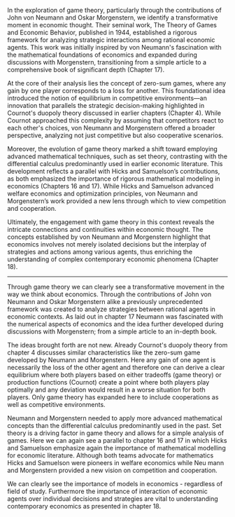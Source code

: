 In the exploration of game theory, particularly through the contributions of John von Neumann and Oskar Morgenstern, we identify a transformative moment in economic thought. Their seminal work, The Theory of Games and Economic Behavior, published in 1944, established a rigorous framework for analyzing strategic interactions among rational economic agents. This work was initially inspired by von Neumann's fascination with the mathematical foundations of economics and expanded during discussions with Morgenstern, transitioning from a simple article to a comprehensive book of significant depth (Chapter 17).

At the core of their analysis lies the concept of zero-sum games, where any gain by one player corresponds to a loss for another. This foundational idea introduced the notion of equilibrium in competitive environments—an innovation that parallels the strategic decision-making highlighted in Cournot's duopoly theory discussed in earlier chapters (Chapter 4). While Cournot approached this complexity by assuming that competitors react to each other's choices, von Neumann and Morgenstern offered a broader perspective, analyzing not just competitive but also cooperative scenarios.

Moreover, the evolution of game theory marked a shift toward employing advanced mathematical techniques, such as set theory, contrasting with the differential calculus predominantly used in earlier economic literature. This development reflects a parallel with Hicks and Samuelson’s contributions, as both emphasized the importance of rigorous mathematical modeling in economics (Chapters 16 and 17). While Hicks and Samuelson advanced welfare economics and optimization principles, von Neumann and Morgenstern’s work provided a new lens through which to view competition and cooperation.

Ultimately, the engagement with game theory in this context reveals the intricate connections and continuities within economic thought. The concepts established by von Neumann and Morgenstern highlight that economics involves not merely isolated decisions but the interplay of strategies and actions among various agents, thus enriching the understanding of complex contemporary economic phenomena (Chapter 18).

---

Through game theory we can clearly see a transformative movement in the way we think about economics. Through the contributions of John von Neumann and Oskar Morgenstern alike a previously unprecedented framework was created to analyze strategies between rational agents in economic contexts. As laid out in chapter 17 Neumann was fascinated with the numerical aspects of economics and the idea further developed during discussions with Morgenstern; from a simple article to an in-depth book.

The ideas brought forth are not new. Already Cournot's duopoly theory from chapter 4 discusses similar characteristics like the zero-sum game developed by Neumann and Morgenstern. Here any gain of one agent is necessarily the loss of the other agent and therefore one can derive a clear equilibrium where both players based on either tradeoffs (game theory) or production functions (Cournot) create a point where both players play optimally and any deviation would result in a worse situation for both players. Only game theory has expanded here to include cooperations as well as competitive environments.

Neumann and Morgenstern needed to apply more advanced mathematical concepts than the differential calculus predominantly used in the past. Set theory is a driving factor in game theory and allows for a simple analysis of games. Here we can again see a parallel to chapter 16 and 17 in which Hicks and Samuelson emphasize again the importance of mathematical modelling for economic literature. Although both teams advocate for mathematics Hicks and Samuelson were pioneers in welfare economics while Neu mann and Morgenstern provided a new vision on competition and cooperation. 

We can clearly see the importance of models in economics - regardless of field of study. Furthermore the importance of interaction of economic agents over individual decisions and strategies are vital to understanding contemporary economics as presented in chapter 18.